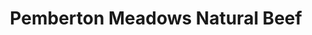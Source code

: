 ---
title: "Pemberton Meadows Natural Beef"
url: /pemberton/pemberton-meadows-natural-beef/
shop: butcher
---